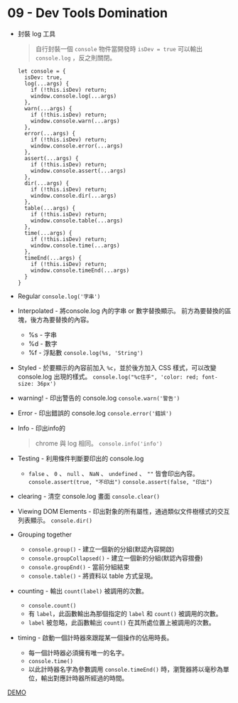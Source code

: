 # 09 - Dev Tools Domination

- 封裝 log 工具
    > 自行封裝一個 `console` 物件當開發時 `isDev = true` 可以輸出 `console.log` ，反之則關閉。

    ```
    let console = {
      isDev: true,
      log(...args) {
        if (!this.isDev) return;
        window.console.log(...args)
      },
      warn(...args) {
        if (!this.isDev) return;
        window.console.warn(...args)
      },
      error(...args) {
        if (!this.isDev) return;
        window.console.error(...args)
      },
      assert(...args) {
        if (!this.isDev) return;
        window.console.assert(...args)
      },
      dir(...args) {
        if (!this.isDev) return;
        window.console.dir(...args)
      },
      table(...args) {
        if (!this.isDev) return;
        window.console.table(...args)
      },
      time(...args) {
        if (!this.isDev) return;
        window.console.time(...args)
      },
      timeEnd(...args) {
        if (!this.isDev) return;
        window.console.timeEnd(...args)
      }
    }
    ```

- Regular
    `console.log('字串')`
- Interpolated - 將console.log 內的字串 or 數字替換顯示。
  前方為要替換的區塊，後方為要替換的內容。
    - %s - 字串
    - %d - 數字
    - %f - 浮點數
    `console.log(%s, 'String')`
- Styled - 於要顯示的內容前加入 `%c`，並於後方加入 CSS 樣式，可以改變 console.log 出現的樣式。
    `console.log("%c住手", 'color: red; font-size: 36px')`
- warning! - 印出警告的 console.log
    `console.warn('警告')`
- Error - 印出錯誤的 console.log
    `console.error('錯誤')`
- Info - 印出info的
    > chrome 與 log 相同。
    `console.info('info')`
- Testing - 利用條件判斷要印出的 console.log
    - `false` 、 `0` 、 `null` 、 `NaN` 、 `undefined` 、 `""` 皆會印出內容。
    `console.assert(true, "不印出")`
    `console.assert(false, "印出")`
- clearing - 清空 console.log 畫面
    `console.clear()`
- Viewing DOM Elements - 印出對象的所有屬性，通過類似文件樹樣式的交互列表顯示。
    `console.dir()`
- Grouping together
    - `console.group()` - 建立一個新的分組(默認內容開啟)
    - `console.groupCollapsed()` - 建立一個新的分組(默認內容摺疊)
    - `console.groupEnd()` - 當前分組結束
    - `console.table()` - 將資料以 table 方式呈現。
- counting - 輸出 `count(label)` 被調用的次數。
    - `console.count()`
    - 有 `label`，此函數輸出為那個指定的 `label` 和 `count()` 被調用的次數。
    - `label` 被忽略，此函數輸出 `count()` 在其所處位置上被調用的次數。
- timing - 啟動一個計時器來跟蹤某一個操作的佔用時長。
    - 每一個計時器必須擁有唯一的名字。
    - `console.time()`
    - 以此計時器名字為參數調用 `console.timeEnd()` 時，瀏覽器將以毫秒為單位，輸出對應計時器所經過的時間。


[DEMO](https://gn00678465.github.io/JavaScript_30_exercise/09%20-%20Dev%20Tools%20Domination/index-EXERCISE.html)